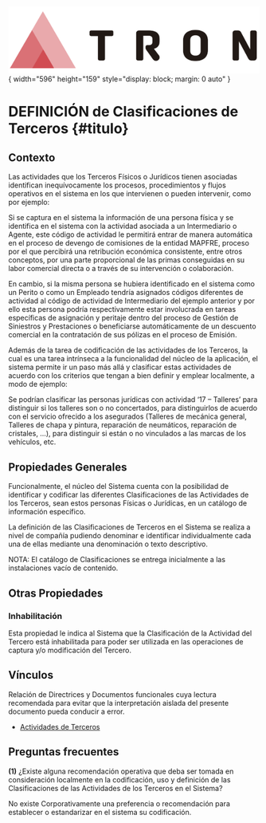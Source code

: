 ![Imagen LOGO](./00-Imagen/logo-TRON.png){ width="596" height="159" style="display: block; margin: 0 auto" }

# DEFINICIÓN de Clasificaciones de Terceros {#titulo} 

## Contexto

Las actividades que los Terceros Físicos o Jurídicos tienen asociadas identifican inequívocamente los procesos, procedimientos y flujos operativos en el sistema en los que intervienen o pueden intervenir, como por ejemplo:

Si se captura en el sistema la información de una persona física y se identifica en el sistema con la actividad asociada a un Intermediario o Agente, este código de actividad le permitirá entrar de manera automática en el proceso de devengo de comisiones de la entidad MAPFRE, proceso por el que percibirá una retribución económica consistente, entre otros conceptos, por una parte proporcional de las primas conseguidas en su labor comercial directa o a través de su intervención o colaboración.
        
En cambio, si la misma persona se hubiera identificado en el sistema como un Perito o como un Empleado tendría asignados códigos diferentes de actividad al código de actividad de Intermediario del ejemplo anterior y por ello esta persona podría respectivamente estar involucrada en tareas específicas de asignación y peritaje dentro del proceso de Gestión de Siniestros y Prestaciones o beneficiarse automáticamente de un descuento comercial en la contratación de sus pólizas en el proceso de Emisión.

Además de la tarea de codificación de las actividades de los Terceros, la cual es una tarea intrínseca a la funcionalidad del núcleo de la aplicación, el sistema permite ir un paso más allá y clasificar estas actividades de acuerdo con los criterios que tengan a bien definir y emplear localmente, a modo de ejemplo:

Se podrían clasificar las personas jurídicas con actividad ‘17 – Talleres’ para distinguir si los talleres son o no concertados, para distinguirlos de acuerdo con el servicio ofrecido a los asegurados (Talleres de mecánica general, Talleres de chapa y pintura, reparación de neumáticos, reparación de cristales, …), para distinguir si están o no vinculados a las marcas de los vehículos, etc.

## Propiedades Generales

Funcionalmente, el núcleo del Sistema cuenta con la posibilidad de identificar y codificar las diferentes Clasificaciones de las Actividades de los Terceros, sean estos personas Físicas o Jurídicas, en un catálogo de información específico.

La definición de las Clasificaciones de Terceros en el Sistema se realiza a nivel de compañía pudiendo denominar e identificar individualmente cada una de ellas mediante una denominación o texto descriptivo.

NOTA: El catálogo de Clasificaciones se entrega inicialmente a las instalaciones vacío de contenido.

## Otras Propiedades

### **Inhabilitación**

Esta propiedad le indica al Sistema que la Clasificación de la Actividad del Tercero está inhabilitada para poder ser utilizada en las operaciones de captura y/o modificación del Tercero.

## Vínculos

Relación de Directrices y Documentos funcionales cuya lectura recomendada para evitar que la interpretación aislada del presente documento pueda conducir a error.

- [Actividades de Terceros](./DEFINICION-de-Actividad.md#titulo)

## Preguntas frecuentes

**(1)** ¿Existe alguna recomendación operativa que deba ser tomada en consideración localmente en la codificación, uso y definición de las Clasificaciones de las Actividades de los Terceros en el Sistema?

No existe Corporativamente una preferencia o recomendación para establecer o estandarizar en el sistema su codificación.

[Tabla TRON: G1001305]:<>